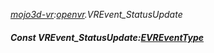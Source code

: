 _[mojo3d-vr](../../modules/mojo3d-vr/mojo3d-vr-module.md):[openvr](openvr:).VREvent\_StatusUpdate_
##### Const VREvent\_StatusUpdate:[EVREventType](../../modules/mojo3d-vr/openvr-evreventtype.md)
